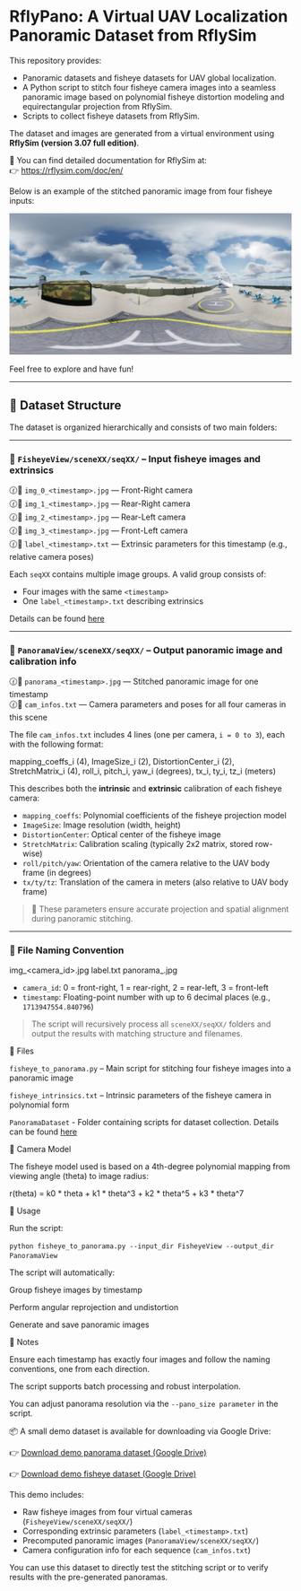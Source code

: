 # RflyPano: A Virtual UAV Localization Panoramic Dataset from RflySim

This repository provides:

- Panoramic datasets and fisheye datasets for UAV global localization.
- A Python script to stitch four fisheye camera images into a seamless panoramic image based on polynomial fisheye distortion modeling and equirectangular projection from RflySim.
- Scripts to collect fisheye datasets from RflySim.

The dataset and images are generated from a virtual environment using **RflySim (version 3.07 full edition)**.

📘 You can find detailed documentation for RflySim at:  
👉 https://rflysim.com/doc/en/

Below is an example of the stitched panoramic image from four fisheye inputs:

![Panorama Example](assets/panorama_example.jpg)

Feel free to explore and have fun!

---

## 📁 Dataset Structure

The dataset is organized hierarchically and consists of two main folders:

---

### 🔹 `FisheyeView/sceneXX/seqXX/` – Input fisheye images and extrinsics

🕜🔹 `img_0_<timestamp>.jpg`   — Front-Right camera  
🕜🔹 `img_1_<timestamp>.jpg`   — Rear-Right camera  
🕜🔹 `img_2_<timestamp>.jpg`   — Rear-Left camera  
🕜🔹 `img_3_<timestamp>.jpg`   — Front-Left camera  
🕜📄 `label_<timestamp>.txt`   — Extrinsic parameters for this timestamp (e.g., relative camera poses)

Each `seqXX` contains multiple image groups. A valid group consists of:
- Four images with the same `<timestamp>`
- One `label_<timestamp>.txt` describing extrinsics

Details can be found [here](./PanoramaDataset/readme.md)

---

### 🔹 `PanoramaView/sceneXX/seqXX/` – Output panoramic image and calibration info

🕜🔹 `panorama_<timestamp>.jpg` — Stitched panoramic image for one timestamp  
🕜📄 `cam_infos.txt` — Camera parameters and poses for all four cameras in this scene

The file `cam_infos.txt` includes 4 lines (one per camera, `i = 0 to 3`), each with the following format:

mapping_coeffs_i (4), ImageSize_i (2), DistortionCenter_i (2), StretchMatrix_i (4), roll_i, pitch_i, yaw_i (degrees), tx_i, ty_i, tz_i (meters)


This describes both the **intrinsic** and **extrinsic** calibration of each fisheye camera:

- `mapping_coeffs`: Polynomial coefficients of the fisheye projection model
- `ImageSize`: Image resolution (width, height)
- `DistortionCenter`: Optical center of the fisheye image
- `StretchMatrix`: Calibration scaling (typically 2x2 matrix, stored row-wise)
- `roll/pitch/yaw`: Orientation of the camera relative to the UAV body frame (in degrees)
- `tx/ty/tz`: Translation of the camera in meters (also relative to UAV body frame)

> 🧭 These parameters ensure accurate projection and spatial alignment during panoramic stitching.

---

### 📌 File Naming Convention

img_<camera_id><timestamp>.jpg label<timestamp>.txt panorama_<timestamp>.jpg


- `camera_id`: 0 = front-right, 1 = rear-right, 2 = rear-left, 3 = front-left  
- `timestamp`: Floating-point number with up to 6 decimal places (e.g., `1713947554.840796`)

> The script will recursively process all `sceneXX/seqXX/` folders and output the results with matching structure and filenames.


📜 Files

`fisheye_to_panorama.py` – Main script for stitching four fisheye images into a panoramic image

`fisheye_intrinsics.txt` – Intrinsic parameters of the fisheye camera in polynomial form

`PanoramaDataset` - Folder containing scripts for dataset collection. Details can be found [here](./PanoramaDataset/readme.md)

🔧 Camera Model

The fisheye model used is based on a 4th-degree polynomial mapping from viewing angle (theta) to image radius:

r(theta) = k0 * theta + k1 * theta^3 + k2 * theta^5 + k3 * theta^7

🚀 Usage

Run the script:

`python fisheye_to_panorama.py --input_dir FisheyeView --output_dir PanoramaView`

The script will automatically:

Group fisheye images by timestamp

Perform angular reprojection and undistortion

Generate and save panoramic images

📌 Notes

Ensure each timestamp has exactly four images and follow the naming conventions, one from each direction.

The script supports batch processing and robust interpolation.

You can adjust panorama resolution via the `--pano_size parameter` in the script.

📦 A small demo dataset is available for downloading via Google Drive:

👉 [Download demo panorama dataset (Google Drive)](https://drive.google.com/file/d/1tduZfmEj0t1jUEV401Rd64Ank1QgVlm-/view?usp=sharing)

👉 [Download demo fisheye dataset (Google Drive)](https://drive.google.com/file/d/1mcBSOLBNlwCNWw0UPQaiEn11kdygkzYD/view?usp=sharing)


This demo includes:
- Raw fisheye images from four virtual cameras (`FisheyeView/sceneXX/seqXX/`)
- Corresponding extrinsic parameters (`label_<timestamp>.txt`)
- Precomputed panoramic images (`PanoramaView/sceneXX/seqXX/`)
- Camera configuration info for each sequence (`cam_infos.txt`)

You can use this dataset to directly test the stitching script or to verify results with the pre-generated panoramas.

